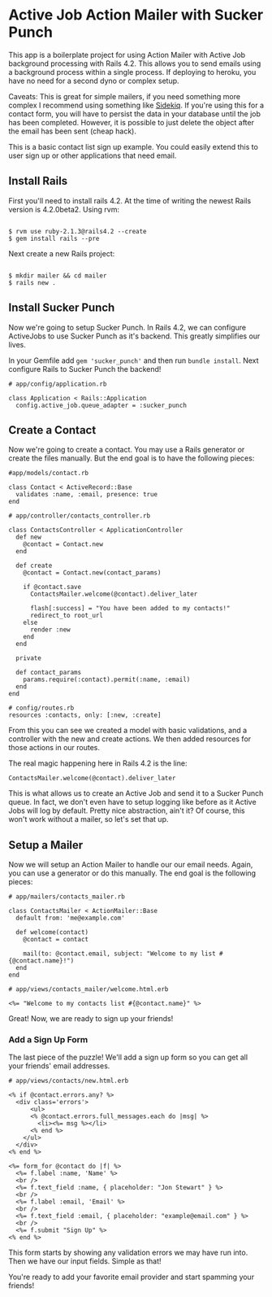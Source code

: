 # Active Job Action Mailer with Sucker Punch

This app is a boilerplate project for using Action Mailer with Active Job background processing with Rails 4.2. This allows you to send emails using a background process within a single process. If deploying to heroku, you have no need for a second dyno or complex setup.

Caveats: This is great for simple mailers, if you need something more complex I recommend using something like [Sidekiq](http://sidekiq.org). If you're using this for a contact form, you will have to persist the data in your database until the job has been completed. However, it is possible to just delete the object after the email has been sent (cheap hack).

This is a basic contact list sign up example. You could easily extend this to user sign up or other applications that need email.

## Install Rails

First you'll need to install rails 4.2. At the time of writing the newest Rails version is 4.2.0beta2. Using rvm:

```

$ rvm use ruby-2.1.3@rails4.2 --create
$ gem install rails --pre

```

Next create a new Rails project:

```

$ mkdir mailer && cd mailer
$ rails new .

```

## Install Sucker Punch

Now we're going to setup Sucker Punch. In Rails 4.2, we can configure ActiveJobs to use Sucker Punch as it's backend. This greatly simplifies our lives.

In your Gemfile add `gem 'sucker_punch'` and then run `bundle install`. Next configure Rails to Sucker Punch the backend!

```
# app/config/application.rb

class Application < Rails::Application
  config.active_job.queue_adapter = :sucker_punch
```

## Create a Contact

Now we're going to create a contact. You may use a Rails generator or create the files manually. But the end goal is to have the following pieces:


```
#app/models/contact.rb

class Contact < ActiveRecord::Base
  validates :name, :email, presence: true
end
```

```
# app/controller/contacts_controller.rb

class ContactsController < ApplicationController
  def new
    @contact = Contact.new
  end

  def create
    @contact = Contact.new(contact_params)

    if @contact.save
      ContactsMailer.welcome(@contact).deliver_later

      flash[:success] = "You have been added to my contacts!"
      redirect_to root_url
    else
      render :new
    end
  end

  private

  def contact_params
    params.require(:contact).permit(:name, :email)
  end
end
```

```
# config/routes.rb
resources :contacts, only: [:new, :create]
```

From this you can see we created a model with basic validations, and a controller with the new and create actions. We then added resources for those actions in our routes.

The real magic happening here in Rails 4.2 is the line:

```
ContactsMailer.welcome(@contact).deliver_later
```
This is what allows us to create an Active Job and send it to a Sucker Punch queue. In fact, we don't even have to setup logging like before as it Active Jobs will log by default. Pretty nice abstraction, ain't it? Of course, this won't work without a mailer, so let's set that up.

## Setup a Mailer

Now we will setup an Action Mailer to handle our our email needs. Again, you can use a generator or do this manually. The end goal is the following pieces:

```
# app/mailers/contacts_mailer.rb

class ContactsMailer < ActionMailer::Base
  default from: 'me@example.com'

  def welcome(contact)
    @contact = contact

    mail(to: @contact.email, subject: "Welcome to my list #{@contact.name}!")
  end
end

```

```
# app/views/contacts_mailer/welcome.html.erb

<%= "Welcome to my contacts list #{@contact.name}" %>
```

Great! Now, we are ready to sign up your friends!

### Add a Sign Up Form

The last piece of the puzzle! We'll add a sign up form so you can get all your friends' email addresses.

```
# app/views/contacts/new.html.erb

<% if @contact.errors.any? %>
  <div class='errors'>
      <ul>
      <% @contact.errors.full_messages.each do |msg| %>
        <li><%= msg %></li>
      <% end %>
    </ul>
  </div>
<% end %>

<%= form_for @contact do |f| %>
  <%= f.label :name, 'Name' %>
  <br />
  <%= f.text_field :name, { placeholder: "Jon Stewart" } %>
  <br />
  <%= f.label :email, 'Email' %>
  <br />
  <%= f.text_field :email, { placeholder: "example@email.com" } %>
  <br />
  <%= f.submit "Sign Up" %>
<% end %>
```

This form starts by showing any validation errors we may have run into. Then we have our input fields. Simple as that!

You're ready to add your favorite email provider and start spamming your friends!

